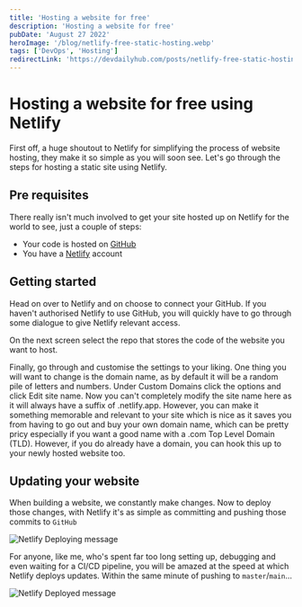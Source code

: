 ```yaml
---
title: 'Hosting a website for free'
description: 'Hosting a website for free'
pubDate: 'August 27 2022'
heroImage: '/blog/netlify-free-static-hosting.webp'
tags: ['DevOps', 'Hosting']
redirectLink: 'https://devdailyhub.com/posts/netlify-free-static-hosting'
---
```


# Hosting a website for free using Netlify

First off, a huge shoutout to Netlify for simplifying the process of website hosting, they make it so simple as you will soon see. Let's go through the steps for hosting a static site using Netlify.

## Pre requisites

There really isn't much involved to get your site hosted up on Netlify for the world to see, just a couple of steps:

- Your code is hosted on [GitHub](https://github.com/)
- You have a [Netlify](https://www.netlify.com/) account

## Getting started

Head on over to Netlify and on choose to connect your GitHub. If you haven't authorised Netlify to use GitHub, you will quickly have to go through some dialogue to give Netlify relevant access.

On the next screen select the repo that stores the code of the website you want to host.

Finally, go through and customise the settings to your liking. One thing you will want to change is the domain name, as by default it will be a random pile of letters and numbers. Under Custom Domains click the options and click Edit site name. Now you can't completely modify the site name here as it will always have a suffix of .netlify.app. However, you can make it something memorable and relevant to your site which is nice as it saves you from having to go out and buy your own domain name, which can be pretty pricy especially if you want a good name with a .com Top Level Domain (TLD). However, if you do already have a domain, you can hook this up to your newly hosted website too.

## Updating your website

When building a website, we constantly make changes. Now to deploy those changes, with Netlify it's as simple as committing and pushing those commits to `GitHub`

![Netlify Deploying message](/blog/deploying-netlify/netlify-deploy-message.png)

For anyone, like me, who's spent far too long setting up, debugging and even waiting for a CI/CD pipeline, you will be amazed at the speed at which Netlify deploys updates. Within the same minute of pushing to `master`/`main`...

![Netlify Deployed message](/blog/deploying-netlify/netlify-deployed-message.png)
